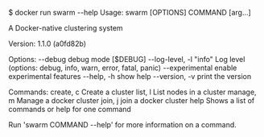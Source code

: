 $ docker run swarm --help
Usage: swarm [OPTIONS] COMMAND [arg...]

A Docker-native clustering system

Version: 1.1.0 (a0fd82b)

Options:
  --debug			debug mode [$DEBUG]
  --log-level, -l "info"	Log level (options: debug, info, warn, error, fatal, panic)
  --experimental		enable experimental features
  --help, -h			show help
  --version, -v			print the version

Commands:
  create, c	Create a cluster
  list, l	List nodes in a cluster
  manage, m	Manage a docker cluster
  join, j	join a docker cluster
  help		Shows a list of commands or help for one command

Run 'swarm COMMAND --help' for more information on a command.
